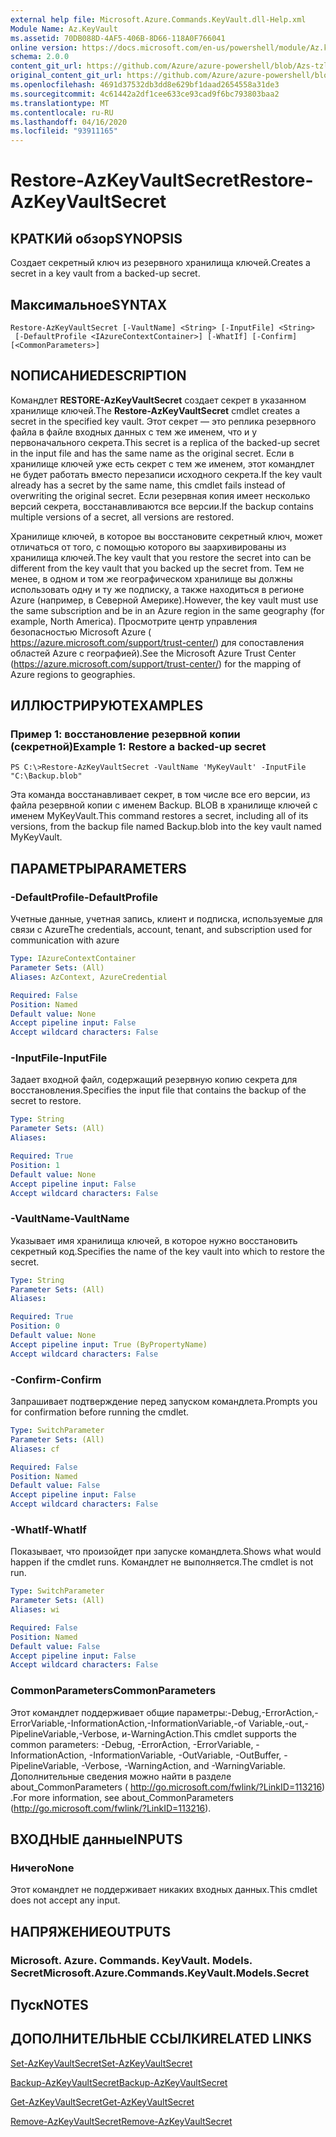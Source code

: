 ```yaml
---
external help file: Microsoft.Azure.Commands.KeyVault.dll-Help.xml
Module Name: Az.KeyVault
ms.assetid: 70DB088D-4AF5-406B-8D66-118A0F766041
online version: https://docs.microsoft.com/en-us/powershell/module/Az.keyvault/restore-AzKeyvaultsecret
schema: 2.0.0
content_git_url: https://github.com/Azure/azure-powershell/blob/Azs-tzl/src/KeyVault/KeyVault/help/Restore-AzKeyVaultSecret.md
original_content_git_url: https://github.com/Azure/azure-powershell/blob/Azs-tzl/src/KeyVault/KeyVault/help/Restore-AzKeyVaultSecret.md
ms.openlocfilehash: 4691d37532db3dd8e629bf1daad2654558a31de3
ms.sourcegitcommit: 4c61442a2df1cee633ce93cad9f6bc793803baa2
ms.translationtype: MT
ms.contentlocale: ru-RU
ms.lasthandoff: 04/16/2020
ms.locfileid: "93911165"
---
```

# <span data-ttu-id="12137-101">Restore-AzKeyVaultSecret</span><span class="sxs-lookup"><span data-stu-id="12137-101">Restore-AzKeyVaultSecret</span></span>

## <span data-ttu-id="12137-102">КРАТКИй обзор</span><span class="sxs-lookup"><span data-stu-id="12137-102">SYNOPSIS</span></span>
<span data-ttu-id="12137-103">Создает секретный ключ из резервного хранилища ключей.</span><span class="sxs-lookup"><span data-stu-id="12137-103">Creates a secret in a key vault from a backed-up secret.</span></span>

## <span data-ttu-id="12137-104">Максимальное</span><span class="sxs-lookup"><span data-stu-id="12137-104">SYNTAX</span></span>

```
Restore-AzKeyVaultSecret [-VaultName] <String> [-InputFile] <String>
 [-DefaultProfile <IAzureContextContainer>] [-WhatIf] [-Confirm] [<CommonParameters>]
```

## <span data-ttu-id="12137-105">NОПИСАНИЕ</span><span class="sxs-lookup"><span data-stu-id="12137-105">DESCRIPTION</span></span>
<span data-ttu-id="12137-106">Командлет **RESTORE-AzKeyVaultSecret** создает секрет в указанном хранилище ключей.</span><span class="sxs-lookup"><span data-stu-id="12137-106">The **Restore-AzKeyVaultSecret** cmdlet creates a secret in the specified key vault.</span></span>
<span data-ttu-id="12137-107">Этот секрет — это реплика резервного файла в файле входных данных с тем же именем, что и у первоначального секрета.</span><span class="sxs-lookup"><span data-stu-id="12137-107">This secret is a replica of the backed-up secret in the input file and has the same name as the original secret.</span></span>
<span data-ttu-id="12137-108">Если в хранилище ключей уже есть секрет с тем же именем, этот командлет не будет работать вместо перезаписи исходного секрета.</span><span class="sxs-lookup"><span data-stu-id="12137-108">If the key vault already has a secret by the same name, this cmdlet fails instead of overwriting the original secret.</span></span>
<span data-ttu-id="12137-109">Если резервная копия имеет несколько версий секрета, восстанавливаются все версии.</span><span class="sxs-lookup"><span data-stu-id="12137-109">If the backup contains multiple versions of a secret, all versions are restored.</span></span>

<span data-ttu-id="12137-110">Хранилище ключей, в которое вы восстановите секретный ключ, может отличаться от того, с помощью которого вы заархивированы из хранилища ключей.</span><span class="sxs-lookup"><span data-stu-id="12137-110">The key vault that you restore the secret into can be different from the key vault that you backed up the secret from.</span></span>
<span data-ttu-id="12137-111">Тем не менее, в одном и том же географическом хранилище вы должны использовать одну и ту же подписку, а также находиться в регионе Azure (например, в Северной Америке).</span><span class="sxs-lookup"><span data-stu-id="12137-111">However, the key vault must use the same subscription and be in an Azure region in the same geography (for example, North America).</span></span>
<span data-ttu-id="12137-112">Просмотрите центр управления безопасностью Microsoft Azure ( https://azure.microsoft.com/support/trust-center/) для сопоставления областей Azure с географией).</span><span class="sxs-lookup"><span data-stu-id="12137-112">See the Microsoft Azure Trust Center (https://azure.microsoft.com/support/trust-center/) for the mapping of Azure regions to geographies.</span></span>

## <span data-ttu-id="12137-113">ИЛЛЮСТРИРУЮТ</span><span class="sxs-lookup"><span data-stu-id="12137-113">EXAMPLES</span></span>

### <span data-ttu-id="12137-114">Пример 1: восстановление резервной копии (секретной)</span><span class="sxs-lookup"><span data-stu-id="12137-114">Example 1: Restore a backed-up secret</span></span>
```
PS C:\>Restore-AzKeyVaultSecret -VaultName 'MyKeyVault' -InputFile "C:\Backup.blob"
```

<span data-ttu-id="12137-115">Эта команда восстанавливает секрет, в том числе все его версии, из файла резервной копии с именем Backup. BLOB в хранилище ключей с именем MyKeyVault.</span><span class="sxs-lookup"><span data-stu-id="12137-115">This command restores a secret, including all of its versions, from the backup file named Backup.blob into the key vault named MyKeyVault.</span></span>

## <span data-ttu-id="12137-116">ПАРАМЕТРЫ</span><span class="sxs-lookup"><span data-stu-id="12137-116">PARAMETERS</span></span>

### <span data-ttu-id="12137-117">-DefaultProfile</span><span class="sxs-lookup"><span data-stu-id="12137-117">-DefaultProfile</span></span>
<span data-ttu-id="12137-118">Учетные данные, учетная запись, клиент и подписка, используемые для связи с Azure</span><span class="sxs-lookup"><span data-stu-id="12137-118">The credentials, account, tenant, and subscription used for communication with azure</span></span>

```yaml
Type: IAzureContextContainer
Parameter Sets: (All)
Aliases: AzContext, AzureCredential

Required: False
Position: Named
Default value: None
Accept pipeline input: False
Accept wildcard characters: False
```

### <span data-ttu-id="12137-119">-InputFile</span><span class="sxs-lookup"><span data-stu-id="12137-119">-InputFile</span></span>
<span data-ttu-id="12137-120">Задает входной файл, содержащий резервную копию секрета для восстановления.</span><span class="sxs-lookup"><span data-stu-id="12137-120">Specifies the input file that contains the backup of the secret to restore.</span></span>

```yaml
Type: String
Parameter Sets: (All)
Aliases: 

Required: True
Position: 1
Default value: None
Accept pipeline input: False
Accept wildcard characters: False
```

### <span data-ttu-id="12137-121">-VaultName</span><span class="sxs-lookup"><span data-stu-id="12137-121">-VaultName</span></span>
<span data-ttu-id="12137-122">Указывает имя хранилища ключей, в которое нужно восстановить секретный код.</span><span class="sxs-lookup"><span data-stu-id="12137-122">Specifies the name of the key vault into which to restore the secret.</span></span>

```yaml
Type: String
Parameter Sets: (All)
Aliases: 

Required: True
Position: 0
Default value: None
Accept pipeline input: True (ByPropertyName)
Accept wildcard characters: False
```

### <span data-ttu-id="12137-123">-Confirm</span><span class="sxs-lookup"><span data-stu-id="12137-123">-Confirm</span></span>
<span data-ttu-id="12137-124">Запрашивает подтверждение перед запуском командлета.</span><span class="sxs-lookup"><span data-stu-id="12137-124">Prompts you for confirmation before running the cmdlet.</span></span>

```yaml
Type: SwitchParameter
Parameter Sets: (All)
Aliases: cf

Required: False
Position: Named
Default value: False
Accept pipeline input: False
Accept wildcard characters: False
```

### <span data-ttu-id="12137-125">-WhatIf</span><span class="sxs-lookup"><span data-stu-id="12137-125">-WhatIf</span></span>
<span data-ttu-id="12137-126">Показывает, что произойдет при запуске командлета.</span><span class="sxs-lookup"><span data-stu-id="12137-126">Shows what would happen if the cmdlet runs.</span></span>
<span data-ttu-id="12137-127">Командлет не выполняется.</span><span class="sxs-lookup"><span data-stu-id="12137-127">The cmdlet is not run.</span></span>

```yaml
Type: SwitchParameter
Parameter Sets: (All)
Aliases: wi

Required: False
Position: Named
Default value: False
Accept pipeline input: False
Accept wildcard characters: False
```

### <span data-ttu-id="12137-128">CommonParameters</span><span class="sxs-lookup"><span data-stu-id="12137-128">CommonParameters</span></span>
<span data-ttu-id="12137-129">Этот командлет поддерживает общие параметры:-Debug,-ErrorAction,-ErrorVariable,-InformationAction,-InformationVariable,-of Variable,-out,-PipelineVariable,-Verbose, и-WarningAction.</span><span class="sxs-lookup"><span data-stu-id="12137-129">This cmdlet supports the common parameters: -Debug, -ErrorAction, -ErrorVariable, -InformationAction, -InformationVariable, -OutVariable, -OutBuffer, -PipelineVariable, -Verbose, -WarningAction, and -WarningVariable.</span></span> <span data-ttu-id="12137-130">Дополнительные сведения можно найти в разделе about_CommonParameters ( http://go.microsoft.com/fwlink/?LinkID=113216) .</span><span class="sxs-lookup"><span data-stu-id="12137-130">For more information, see about_CommonParameters (http://go.microsoft.com/fwlink/?LinkID=113216).</span></span>

## <span data-ttu-id="12137-131">ВХОДНЫЕ данные</span><span class="sxs-lookup"><span data-stu-id="12137-131">INPUTS</span></span>

### <span data-ttu-id="12137-132">Ничего</span><span class="sxs-lookup"><span data-stu-id="12137-132">None</span></span>
<span data-ttu-id="12137-133">Этот командлет не поддерживает никаких входных данных.</span><span class="sxs-lookup"><span data-stu-id="12137-133">This cmdlet does not accept any input.</span></span>

## <span data-ttu-id="12137-134">НАПРЯЖЕНИЕ</span><span class="sxs-lookup"><span data-stu-id="12137-134">OUTPUTS</span></span>

### <span data-ttu-id="12137-135">Microsoft. Azure. Commands. KeyVault. Models. Secret</span><span class="sxs-lookup"><span data-stu-id="12137-135">Microsoft.Azure.Commands.KeyVault.Models.Secret</span></span>

## <span data-ttu-id="12137-136">Пуск</span><span class="sxs-lookup"><span data-stu-id="12137-136">NOTES</span></span>

## <span data-ttu-id="12137-137">ДОПОЛНИТЕЛЬНЫЕ ССЫЛКИ</span><span class="sxs-lookup"><span data-stu-id="12137-137">RELATED LINKS</span></span>

[<span data-ttu-id="12137-138">Set-AzKeyVaultSecret</span><span class="sxs-lookup"><span data-stu-id="12137-138">Set-AzKeyVaultSecret</span></span>](./Set-AzKeyVaultSecret.md)

[<span data-ttu-id="12137-139">Backup-AzKeyVaultSecret</span><span class="sxs-lookup"><span data-stu-id="12137-139">Backup-AzKeyVaultSecret</span></span>](./Backup-AzKeyVaultSecret.md)

[<span data-ttu-id="12137-140">Get-AzKeyVaultSecret</span><span class="sxs-lookup"><span data-stu-id="12137-140">Get-AzKeyVaultSecret</span></span>](./Get-AzKeyVaultSecret.md)

[<span data-ttu-id="12137-141">Remove-AzKeyVaultSecret</span><span class="sxs-lookup"><span data-stu-id="12137-141">Remove-AzKeyVaultSecret</span></span>](./Remove-AzKeyVaultSecret.md)

